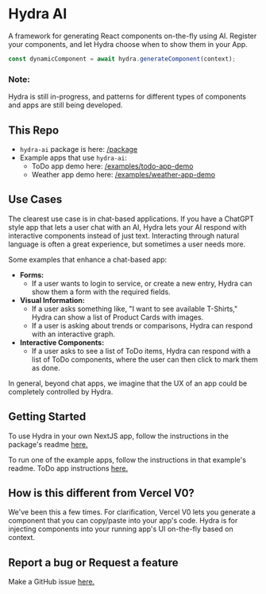 # Hydra AI

A framework for generating React components on-the-fly using AI. Register your components, and let Hydra choose when to show them in your App.

```typescript
const dynamicComponent = await hydra.generateComponent(context);
```

### Note:

Hydra is still in-progress, and patterns for different types of components and apps are still being developed.

## This Repo

- `hydra-ai` package is here: [/package](/package)
- Example apps that use `hydra-ai`:
  - ToDo app demo here: [/examples/todo-app-demo](/examples/todo-app-demo/)
  - Weather app demo here: [/examples/weather-app-demo](/examples/weather-app-demo/)

## Use Cases

The clearest use case is in chat-based applications. If you have a ChatGPT style app that lets a user chat with an AI, Hydra lets your AI respond with interactive components instead of just text. Interacting through natural language is often a great experience, but sometimes a user needs more.

Some examples that enhance a chat-based app:

- **Forms:**
  - If a user wants to login to service, or create a new entry, Hydra can show them a form with the required fields.
- **Visual Information:**
  - If a user asks something like, "I want to see available T-Shirts," Hydra can show a list of Product Cards with images.
  - If a user is asking about trends or comparisons, Hydra can respond with an interactive graph.
- **Interactive Components:**
  - If a user asks to see a list of ToDo items, Hydra can respond with a list of ToDo components, where the user can then click to mark them as done.

In general, beyond chat apps, we imagine that the UX of an app could be completely controlled by Hydra.

## Getting Started

To use Hydra in your own NextJS app, follow the instructions in the package's readme [here.](/package/README.md)

To run one of the example apps, follow the instructions in that example's readme. ToDo app instructions [here.](/examples/todo-app-demo/README.md)

## How is this different from Vercel V0?

We've been this a few times. For clarification, Vercel V0 lets you generate a component that you can copy/paste into your app's code. Hydra is for injecting components into your running app's UI on-the-fly based on context.

## Report a bug or Request a feature

Make a GitHub issue [here.](https://github.com/michaelmagan/hydraai/issues/new)
